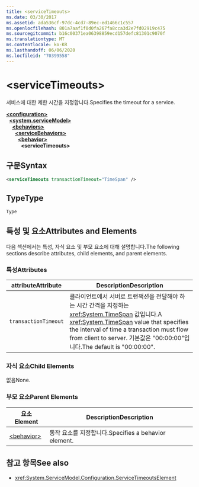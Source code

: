 ```yaml
---
title: <serviceTimeouts>
ms.date: 03/30/2017
ms.assetid: ada536cf-97dc-4cd7-89ec-ed1466c1c557
ms.openlocfilehash: 801a7aaf1f0d0fa267fa8cca3d2e7fd02919c475
ms.sourcegitcommit: b16c00371ea06398859ecd157defc81301c9070f
ms.translationtype: MT
ms.contentlocale: ko-KR
ms.lasthandoff: 06/06/2020
ms.locfileid: "70399558"
---
```

# \<serviceTimeouts>
<span data-ttu-id="08646-101">서비스에 대한 제한 시간을 지정합니다.</span><span class="sxs-lookup"><span data-stu-id="08646-101">Specifies the timeout for a service.</span></span>  
  
[**\<configuration>**](../configuration-element.md)\
&nbsp;&nbsp;[**\<system.serviceModel>**](system-servicemodel.md)\
&nbsp;&nbsp;&nbsp;&nbsp;[**\<behaviors>**](behaviors.md)\
&nbsp;&nbsp;&nbsp;&nbsp;&nbsp;&nbsp;[**\<serviceBehaviors>**](servicebehaviors.md)\
&nbsp;&nbsp;&nbsp;&nbsp;&nbsp;&nbsp;&nbsp;&nbsp;[**\<behavior>**](behavior-of-servicebehaviors.md)\
&nbsp;&nbsp;&nbsp;&nbsp;&nbsp;&nbsp;&nbsp;&nbsp;&nbsp;&nbsp;**\<serviceTimeouts>**  
  
## <a name="syntax"></a><span data-ttu-id="08646-102">구문</span><span class="sxs-lookup"><span data-stu-id="08646-102">Syntax</span></span>  
  
```xml  
<serviceTimeouts transactionTimeout="TimeSpan" />
```  
  
## <a name="type"></a><span data-ttu-id="08646-103">Type</span><span class="sxs-lookup"><span data-stu-id="08646-103">Type</span></span>  
 `Type`  
  
## <a name="attributes-and-elements"></a><span data-ttu-id="08646-104">특성 및 요소</span><span class="sxs-lookup"><span data-stu-id="08646-104">Attributes and Elements</span></span>  
 <span data-ttu-id="08646-105">다음 섹션에서는 특성, 자식 요소 및 부모 요소에 대해 설명합니다.</span><span class="sxs-lookup"><span data-stu-id="08646-105">The following sections describe attributes, child elements, and parent elements.</span></span>  
  
### <a name="attributes"></a><span data-ttu-id="08646-106">특성</span><span class="sxs-lookup"><span data-stu-id="08646-106">Attributes</span></span>  
  
|<span data-ttu-id="08646-107">attribute</span><span class="sxs-lookup"><span data-stu-id="08646-107">Attribute</span></span>|<span data-ttu-id="08646-108">Description</span><span class="sxs-lookup"><span data-stu-id="08646-108">Description</span></span>|  
|---------------|-----------------|  
|`transactionTimeout`|<span data-ttu-id="08646-109">클라이언트에서 서버로 트랜잭션을 전달해야 하는 시간 간격을 지정하는 <xref:System.TimeSpan> 값입니다.</span><span class="sxs-lookup"><span data-stu-id="08646-109">A <xref:System.TimeSpan> value that specifies the interval of time a transaction must flow from client to server.</span></span> <span data-ttu-id="08646-110">기본값은 "00:00:00"입니다.</span><span class="sxs-lookup"><span data-stu-id="08646-110">The default is "00:00:00".</span></span>|  
  
### <a name="child-elements"></a><span data-ttu-id="08646-111">자식 요소</span><span class="sxs-lookup"><span data-stu-id="08646-111">Child Elements</span></span>  
 <span data-ttu-id="08646-112">없음</span><span class="sxs-lookup"><span data-stu-id="08646-112">None.</span></span>  
  
### <a name="parent-elements"></a><span data-ttu-id="08646-113">부모 요소</span><span class="sxs-lookup"><span data-stu-id="08646-113">Parent Elements</span></span>  
  
|<span data-ttu-id="08646-114">요소</span><span class="sxs-lookup"><span data-stu-id="08646-114">Element</span></span>|<span data-ttu-id="08646-115">Description</span><span class="sxs-lookup"><span data-stu-id="08646-115">Description</span></span>|  
|-------------|-----------------|  
|[\<behavior>](behavior-of-endpointbehaviors.md)|<span data-ttu-id="08646-116">동작 요소를 지정합니다.</span><span class="sxs-lookup"><span data-stu-id="08646-116">Specifies a behavior element.</span></span>|  
  
## <a name="see-also"></a><span data-ttu-id="08646-117">참고 항목</span><span class="sxs-lookup"><span data-stu-id="08646-117">See also</span></span>

- <xref:System.ServiceModel.Configuration.ServiceTimeoutsElement>
